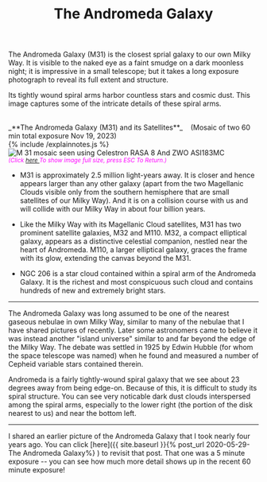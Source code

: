 ﻿---
layout: post
title:  The Andromeda Galaxy
categories: galaxy 
tags: m31 m32 m110 ngc209
excerpt_separator: <!--endSummary-->
---
  
The Andromeda Galaxy (M31) is the closest sprial galaxy to our own Milky Way.
It is visible to the naked eye as a faint smudge on a dark moonless night; it is impressive in a small telescope; but it takes a long exposure photograph to reveal its full extent and structure.
<!--endSummary-->

Its tightly wound spiral arms harbor countless stars and cosmic dust. This image captures some of the intricate details of these spiral arms.
   
<br>
_**The Andromeda Galaxy (M31) and its Satellites**_  &nbsp;&nbsp; (Mosaic of two 60 min total exposure Nov 19, 2023)<br>
{% include /explainnotes.js %}
<img src = "{{ site.baseurl }}/images/M 31 mosaic_2023-11-19T04_22_38_NinaSirLDFdF(180x40s=60m)_GraXpert+starnet+zps_bin4+AC.jpg"
alt = "M 31 mosaic seen using Celestron RASA 8 And ZWO ASI183MC"
onmouseover = "this.src='{{ site.baseurl }}/images/m 31 mosaic_2023-11-19t04_22_38_ninasirldfdf(180x40s=60m)_graxpert+starnet+zps_bin4+ac_notes.jpg'"
onmouseout = "this.src='{{ site.baseurl }}/images/M 31 mosaic_2023-11-19T04_22_38_NinaSirLDFdF(180x40s=60m)_GraXpert+starnet+zps_bin4+AC.jpg'"
/>
<br>
<i><small><font color = "magenta" > (Click
<a href = "{{ site.baseurl }}/images/M 31 mosaic_2023-11-19T04_22_38_NinaSirLDFdF(180x40s=60m)_GraXpert+starnet+zps_bin4+AC.jpg">here </a>
To show image full size, press ESC To Return.)</font></small></i>
<br>
     
- M31 is approximately 2.5 million light-years away. It is closer and hence  appears larger than any other galaxy (apart from the two Magellanic Clouds visible only from the southern hemisphere that are small satellites of our Milky Way). And it is on a collision course with us and will collide with our Milky Way in about four billion years.

- Like the Milky Way with its Magellanic Cloud satellites,  M31 has two prominent satellite galaxies, M32 and M110. M32, a compact elliptical galaxy, appears as a distinctive celestial companion, nestled near the heart of Andromeda.  M110, a larger elliptical galaxy, graces the frame with its glow, extending the canvas beyond the M31.
 
 - NGC 206 is a star cloud contained within a spiral arm of the Andromeda Galaxy. It is the richest and most conspicuous such cloud and contains hundreds of new and extremely bright stars. 

 ----

The Andromeda Galaxy was long assumed to be one of the nearest gaseous nebulae in own Milky Way, similar to many of the nebulae that I have shared pictures of recently. Later some astronomers came to believe it was instead another "island universe" similar to and far beyond the edge of the Milky Way. The debate was settled in 1925 by Edwin Hubble (for whom the space telescope was named) when he found and measured a number of Cepheid variable stars contained therein.

Andromeda is a fairly tightly-wound spiral galaxy that we see about 23 degrees away from being edge-on. Because of this, it is difficult to study its spiral structure. You can see very noticable dark dust clouds interspersed among the spiral arms, especially to the lower right (the portion of the disk nearest to us) and near the bottom left.  

---

I shared an earlier picture of the Andromeda Galaxy that I took nearly four years ago.
You can click [here]({{ site.baseurl }}{% post_url 2020-05-29-The Andromeda Galaxy%} )
to revisit that post. That one was a 5 minute exposure -- you can see how much more detail shows up in the recent 60 minute exposure!
